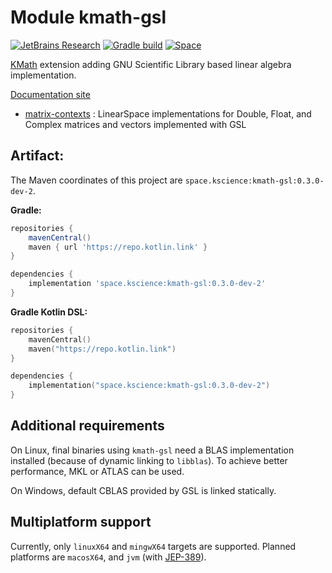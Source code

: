 # Module kmath-gsl

[![JetBrains Research](https://jb.gg/badges/research.svg)](https://confluence.jetbrains.com/display/ALL/JetBrains+on+GitHub)
[![Gradle build](https://github.com/mipt-npm/kmath-gsl/workflows/build/badge.svg)](https://github.com/mipt-npm/kmath-gsl/actions/workflows/build.yml)
[![Space](https://img.shields.io/badge/dynamic/xml?color=orange&label=Space&query=//metadata/versioning/latest&url=https%3A%2F%2Fmaven.pkg.jetbrains.space%2Fmipt-npm%2Fp%2Fsci%2Fmaven%2Fspace%2Fkscience%2Fkmath-gsl%2Fmaven-metadata.xml)](https://maven.pkg.jetbrains.space/mipt-npm/p/sci/maven/space/kscience/)

[KMath](https://github.com/mipt-npm/kmath) extension adding GNU Scientific Library based linear algebra implementation.

[Documentation site](https://mipt-npm.github.io/kmath-gsl/)

 - [matrix-contexts](src/nativeMain/kotlin/GslLinearSpace.kt) : LinearSpace implementations for Double, Float, and Complex matrices and vectors implemented with GSL


## Artifact:

The Maven coordinates of this project are `space.kscience:kmath-gsl:0.3.0-dev-2`.

**Gradle:**
```gradle
repositories {
    mavenCentral()
    maven { url 'https://repo.kotlin.link' }
}

dependencies {
    implementation 'space.kscience:kmath-gsl:0.3.0-dev-2'
}
```
**Gradle Kotlin DSL:**
```kotlin
repositories {
    mavenCentral()
    maven("https://repo.kotlin.link")
}

dependencies {
    implementation("space.kscience:kmath-gsl:0.3.0-dev-2")
}
```

## Additional requirements

On Linux, final binaries using `kmath-gsl` need a BLAS implementation installed (because of dynamic linking to `libblas`). To achieve better performance, MKL or ATLAS can be used.

On Windows, default CBLAS provided by GSL is linked statically.

## Multiplatform support

Currently, only `linuxX64` and `mingwX64` targets are supported. Planned platforms are `macosX64`, and `jvm` (with [JEP-389](https://openjdk.java.net/jeps/389)).
